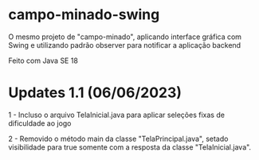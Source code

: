 # campo-minado-swing

O mesmo projeto de "campo-minado", aplicando interface gráfica com Swing
e utilizando padrão observer para notificar a aplicação backend

Feito com Java SE 18

# Updates 1.1 (06/06/2023)

1 - Incluso o arquivo TelaInicial.java para aplicar seleções fixas de dificuldade
ao jogo

2 - Removido o método main da classe "TelaPrincipal.java", setado visibilidade para true
somente com a resposta da classe "TelaInicial.java".
